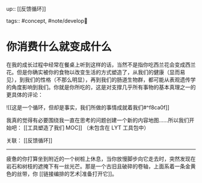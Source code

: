 up:: [[反馈循环]]

tags:: #concept, #note/develop🍃 

# 你消费什么就变成什么

在我的成长过程中经常在餐桌上听到这样的话，当然不是指你吃西兰花会变成西兰花。但是你确实被你的食物以改变生活的方式塑造了，从我们的健康（显而易见），到我们的性格（不那么明显），再到我们的肠道生物群，都可能从表观遗传学的角度影响到我们。​你就是你所吃的，这是对支撑几乎所有事物的基本真理之一的更具体的评论：

![[这是一个循环，但却是事实，我们所做的事情成就着我们#^f8ca0f]]

我真的觉得有必要围绕我一直在思考的问题创建一个新的内容地图......所以我们开始吧： [[工具塑造了我们 MOC]] （未包含在 LYT 工具包中）

关联： [[反馈循环]]

---

疲惫的你打算坐到附近的一个树桩上休息，当你放慢脚步向它走去时，突然发现在岩石和树枝的遮掩下有一丝光芒。那是一个古旧且破碎的卷轴，上面系着一条金黄色的丝带，你 [[链接编排的艺术|准备打开它]]。
